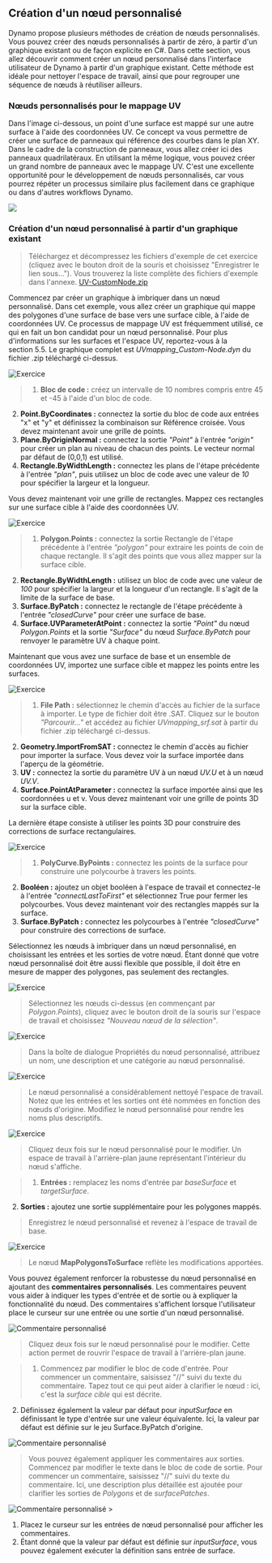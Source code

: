 

## Création d'un nœud personnalisé

Dynamo propose plusieurs méthodes de création de nœuds personnalisés. Vous pouvez créer des nœuds personnalisés à partir de zéro, à partir d'un graphique existant ou de façon explicite en C#. Dans cette section, vous allez découvrir comment créer un nœud personnalisé dans l'interface utilisateur de Dynamo à partir d'un graphique existant. Cette méthode est idéale pour nettoyer l'espace de travail, ainsi que pour regrouper une séquence de nœuds à réutiliser ailleurs.

### Nœuds personnalisés pour le mappage UV

Dans l'image ci-dessous, un point d'une surface est mappé sur une autre surface à l'aide des coordonnées UV. Ce concept va vous permettre de créer une surface de panneaux qui référence des courbes dans le plan XY. Dans le cadre de la construction de panneaux, vous allez créer ici des panneaux quadrilatéraux. En utilisant la même logique, vous pouvez créer un grand nombre de panneaux avec le mappage UV. C'est une excellente opportunité pour le développement de nœuds personnalisés, car vous pourrez répéter un processus similaire plus facilement dans ce graphique ou dans d'autres workflows Dynamo.

![](images/10-2/uvMap2-01-01.jpg)

### Création d'un nœud personnalisé à partir d'un graphique existant

> Téléchargez et décompressez les fichiers d'exemple de cet exercice (cliquez avec le bouton droit de la souris et choisissez "Enregistrer le lien sous..."). Vous trouverez la liste complète des fichiers d'exemple dans l'annexe. [UV-CustomNode.zip](datasets/10-2/UV-CustomNode.zip)

Commencez par créer un graphique à imbriquer dans un nœud personnalisé. Dans cet exemple, vous allez créer un graphique qui mappe des polygones d'une surface de base vers une surface cible, à l'aide de coordonnées UV. Ce processus de mappage UV est fréquemment utilisé, ce qui en fait un bon candidat pour un nœud personnalisé. Pour plus d'informations sur les surfaces et l'espace UV, reportez-vous à la section 5.5. Le graphique complet est *UVmapping_Custom-Node.dyn* du fichier .zip téléchargé ci-dessus.

![Exercice](images/10-2/UVmapping01.jpg)

> 1. **Bloc de code :** créez un intervalle de 10 nombres compris entre 45 et -45 à l'aide d'un bloc de code.
2. **Point.ByCoordinates :** connectez la sortie du bloc de code aux entrées "x" et "y" et définissez la combinaison sur Référence croisée. Vous devez maintenant avoir une grille de points.
3. **Plane.ByOriginNormal :** connectez la sortie *"Point"* à l'entrée *"origin"* pour créer un plan au niveau de chacun des points. Le vecteur normal par défaut de (0,0,1) est utilisé.
4. **Rectangle.ByWidthLength :** connectez les plans de l'étape précédente à l'entrée *"plan"*, puis utilisez un bloc de code avec une valeur de *10* pour spécifier la largeur et la longueur.

Vous devez maintenant voir une grille de rectangles. Mappez ces rectangles sur une surface cible à l'aide des coordonnées UV.

![Exercice](images/10-2/UVmapping02.jpg)

> 1. **Polygon.Points :** connectez la sortie Rectangle de l'étape précédente à l'entrée *"polygon"* pour extraire les points de coin de chaque rectangle. Il s'agit des points que vous allez mapper sur la surface cible.
2. **Rectangle.ByWidthLength :** utilisez un bloc de code avec une valeur de *100* pour spécifier la largeur et la longueur d'un rectangle. Il s'agit de la limite de la surface de base.
3. **Surface.ByPatch :** connectez le rectangle de l'étape précédente à l'entrée *"closedCurve"* pour créer une surface de base.
4. **Surface.UVParameterAtPoint :** connectez la sortie *"Point"* du nœud *Polygon.Points* et la sortie *"Surface"* du nœud *Surface.ByPatch* pour renvoyer le paramètre UV à chaque point.

Maintenant que vous avez une surface de base et un ensemble de coordonnées UV, importez une surface cible et mappez les points entre les surfaces.

![Exercice](images/10-2/UVmapping03.jpg)

> 1. **File Path :** sélectionnez le chemin d'accès au fichier de la surface à importer. Le type de fichier doit être .SAT. Cliquez sur le bouton *"Parcourir..."* et accédez au fichier *UVmapping_srf.sat* à partir du fichier .zip téléchargé ci-dessus.
2. **Geometry.ImportFromSAT :** connectez le chemin d'accès au fichier pour importer la surface. Vous devez voir la surface importée dans l'aperçu de la géométrie.
3. **UV :** connectez la sortie du paramètre UV à un nœud *UV.U* et à un nœud *UV.V*.
4. **Surface.PointAtParameter :** connectez la surface importée ainsi que les coordonnées u et v. Vous devez maintenant voir une grille de points 3D sur la surface cible.

La dernière étape consiste à utiliser les points 3D pour construire des corrections de surface rectangulaires.

![Exercice](images/10-2/UVmapping04.jpg)

> 1. **PolyCurve.ByPoints :** connectez les points de la surface pour construire une polycourbe à travers les points.
2. **Booléen :** ajoutez un objet booléen à l'espace de travail et connectez-le à l'entrée *"connectLastToFirst"* et sélectionnez True pour fermer les polycourbes. Vous devez maintenant voir des rectangles mappés sur la surface.
3. **Surface.ByPatch :** connectez les polycourbes à l'entrée *"closedCurve"* pour construire des corrections de surface.

Sélectionnez les nœuds à imbriquer dans un nœud personnalisé, en choisissant les entrées et les sorties de votre nœud. Étant donné que votre nœud personnalisé doit être aussi flexible que possible, il doit être en mesure de mapper des polygones, pas seulement des rectangles.

![Exercice](images/10-2/UVmapping05.jpg)

> Sélectionnez les nœuds ci-dessus (en commençant par *Polygon.Points*), cliquez avec le bouton droit de la souris sur l'espace de travail et choisissez *"Nouveau nœud de la sélection"*.

![Exercice](images/10-2/UVmapping06.jpg)

> Dans la boîte de dialogue Propriétés du nœud personnalisé, attribuez un nom, une description et une catégorie au nœud personnalisé.

![Exercice](images/10-2/UVmapping07.jpg)

> Le nœud personnalisé a considérablement nettoyé l'espace de travail. Notez que les entrées et les sorties ont été nommées en fonction des nœuds d'origine. Modifiez le nœud personnalisé pour rendre les noms plus descriptifs.

![Exercice](images/10-2/UVmapping08.jpg)

> Cliquez deux fois sur le nœud personnalisé pour le modifier. Un espace de travail à l'arrière-plan jaune représentant l'intérieur du nœud s'affiche.

> 1. **Entrées :** remplacez les noms d'entrée par *baseSurface* et *targetSurface*.
2. **Sorties :** ajoutez une sortie supplémentaire pour les polygones mappés.
> Enregistrez le nœud personnalisé et revenez à l'espace de travail de base.

![Exercice](images/10-2/UVmapping09.jpg)

> Le nœud **MapPolygonsToSurface** reflète les modifications apportées.

Vous pouvez également renforcer la robustesse du nœud personnalisé en ajoutant des **commentaires personnalisés**. Les commentaires peuvent vous aider à indiquer les types d'entrée et de sortie ou à expliquer la fonctionnalité du nœud. Des commentaires s'affichent lorsque l'utilisateur place le curseur sur une entrée ou une sortie d'un nœud personnalisé.

![Commentaire personnalisé](images/10-2/UVmapping_Custom1.jpg)

> Cliquez deux fois sur le nœud personnalisé pour le modifier. Cette action permet de rouvrir l'espace de travail à l'arrière-plan jaune.

> 1. Commencez par modifier le bloc de code d'entrée. Pour commencer un commentaire, saisissez "//" suivi du texte du commentaire. Tapez tout ce qui peut aider à clarifier le nœud : ici, c'est la *surface cible* qui est décrite.
2. Définissez également la valeur par défaut pour *inputSurface* en définissant le type d'entrée sur une valeur équivalente. Ici, la valeur par défaut est définie sur le jeu Surface.ByPatch d'origine.

![Commentaire personnalisé](images/10-2/UVmapping_Custom1_.jpg)

> Vous pouvez également appliquer les commentaires aux sorties. Commencez par modifier le texte dans le bloc de code de sortie. Pour commencer un commentaire, saisissez "//" suivi du texte du commentaire. Ici, une description plus détaillée est ajoutée pour clarifier les sorties de *Polygons* et de *surfacePatches*.

![Commentaire personnalisé](images/10-2/UVmapping_Custom2.jpg) >

1. Placez le curseur sur les entrées de nœud personnalisé pour afficher les commentaires.
2. Étant donné que la valeur par défaut est définie sur *inputSurface*, vous pouvez également exécuter la définition sans entrée de surface.

